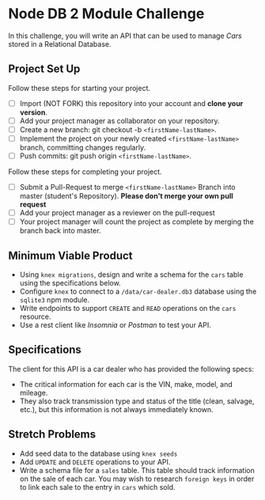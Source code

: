 # Node DB 2 Module Challenge

In this challenge, you will write an API that can be used to manage _Cars_ stored in a Relational Database.

## Project Set Up

Follow these steps for starting your project.

-   [ ] Import (NOT FORK) this repository into your account and **clone your version**.
-   [ ] Add your project manager as collaborator on your repository.
-   [ ] Create a new branch: git checkout -b `<firstName-lastName>`.
-   [ ] Implement the project on your newly created `<firstName-lastName>` branch, committing changes regularly.
-   [ ] Push commits: git push origin `<firstName-lastName>`.

Follow these steps for completing your project.

-   [ ] Submit a Pull-Request to merge `<firstName-lastName>` Branch into master (student's Repository). **Please don't merge your own pull request**
-   [ ] Add your project manager as a reviewer on the pull-request
-   [ ] Your project manager will count the project as complete by merging the branch back into master.

## Minimum Viable Product

-   Using `knex migrations`, design and write a schema for the `cars` table using the specifications below.
-   Configure `knex` to connect to a `/data/car-dealer.db3` database using the `sqlite3` npm module.
-   Write endpoints to support `CREATE` and `READ` operations on the `cars` resource.
-   Use a rest client like _Insomnia_ or _Postman_ to test your API.

## Specifications

The client for this API is a car dealer who has provided the following specs:

-   The critical information for each car is the VIN, make, model, and mileage.
-   They also track transmission type and status of the title (clean, salvage, etc.), but this information is not always immediately known.

## Stretch Problems

-   Add seed data to the database using `knex seeds`
-   Add `UPDATE` and `DELETE` operations to your API.
-   Write a schema file for a `sales` table. This table should track information on the sale of each car. You may wish to research `foreign keys` in order to link each sale to the entry in `cars` which sold.
